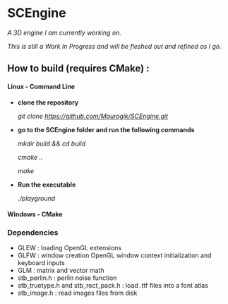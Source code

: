 # SCEngine

*A 3D engine I am currently working on.*

*This is still a Work In Progress and will be fleshed out and refined as I go.*

How to build (requires CMake) :
-----------------------------

#### Linux - Command Line
    
* **clone the repository**

   *git clone https://github.com/Maurogik/SCEngine.git*

* **go to the SCEngine folder and run the following commands**

	*mkdir build && cd build*
	
	*cmake ..*

	*make*

* **Run the executable**

    *./playground*

#### Windows - CMake




### Dependencies

* GLEW : loading OpenGL extensions
* GLFW : window creation OpenGL window context initialization and keyboard inputs
* GLM : matrix and vector math
* stb_perlin.h : perlin noise function
* stb_truetype.h and stb_rect_pack.h : load .ttf files into a font atlas
* stb_image.h : read images files from disk


